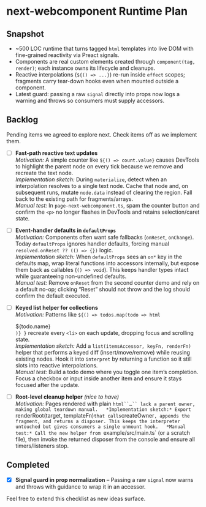 # next-webcomponent Runtime Plan

## Snapshot
- ~500 LOC runtime that turns tagged `html` templates into live DOM with fine-grained reactivity via Preact signals.
- Components are real custom elements created through `component(tag, render)`; each instance owns its lifecycle and cleanups.
- Reactive interpolations (`${() => ...}`) re-run inside `effect` scopes; fragments carry tear-down hooks even when mounted outside a component.
- Latest guard: passing a raw `signal` directly into props now logs a warning and throws so consumers must supply accessors.

## Backlog
Pending items we agreed to explore next. Check items off as we implement them.

- [ ] **Fast-path reactive text updates**  
  *Motivation:* A simple counter like `${() => count.value}` causes DevTools to highlight the parent node on every tick because we remove and recreate the text node.  
  *Implementation sketch:* During `materialize`, detect when an interpolation resolves to a single text node. Cache that node and, on subsequent runs, mutate `node.data` instead of clearing the region. Fall back to the existing path for fragments/arrays.  
  *Manual test:* In `page-next-webcomponent.ts`, spam the counter button and confirm the `<p>` no longer flashes in DevTools and retains selection/caret state.

- [ ] **Event-handler defaults in `defaultProps`**  
  *Motivation:* Components often want safe fallbacks (`onReset`, `onChange`). Today `defaultProps` ignores handler defaults, forcing manual `resolved.onReset ?? (() => {})` logic.  
  *Implementation sketch:* When `defaultProps` sees an `on*` key in the defaults map, wrap literal functions into accessors internally, but expose them back as callables (`() => void`). This keeps handler types intact while guaranteeing non-undefined defaults.  
  *Manual test:* Remove `onReset` from the second counter demo and rely on a default no-op; clicking “Reset” should not throw and the log should confirm the default executed.

- [ ] **Keyed list helper for collections**  
  *Motivation:* Patterns like `${() => todos.map(todo => html`<li>${todo.name}</li>`)} }` recreate every `<li>` on each update, dropping focus and scrolling state.  
  *Implementation sketch:* Add a `list(itemsAccessor, keyFn, renderFn)` helper that performs a keyed diff (insert/move/remove) while reusing existing nodes. Hook it into `interpret` by returning a function so it still slots into reactive interpolations.  
  *Manual test:* Build a todo demo where you toggle one item’s completion. Focus a checkbox or input inside another item and ensure it stays focused after the update.

- [ ] **Root-level cleanup helper** *(nice to have)*  
  *Motivation:* Pages rendered with plain `html``…`` lack a parent owner, making global teardown manual.  
  *Implementation sketch:* Export `renderRoot(target, templateFn)` that calls `createOwner`, appends the fragment, and returns a disposer. This keeps the interpreter untouched but gives consumers a single unmount hook.  
  *Manual test:* Call the new helper from `example/src/main.ts` (or a scratch file), then invoke the returned disposer from the console and ensure all timers/listeners stop.

## Completed
- [x] **Signal guard in prop normalization** – Passing a raw `signal` now warns and throws with guidance to wrap it in an accessor.

Feel free to extend this checklist as new ideas surface.
